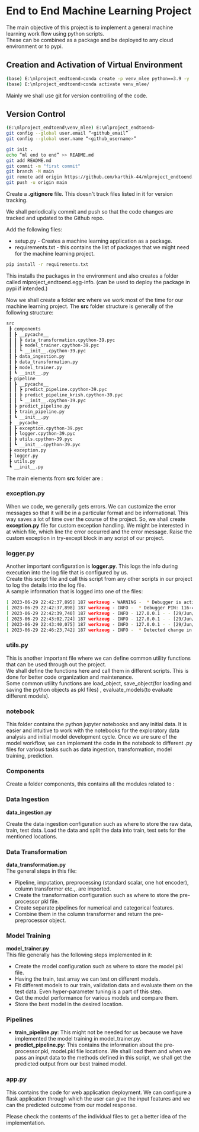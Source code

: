 # End to End Machine Learning Project  

The main objective of this project is to implement a general machine learning work flow using python scripts.  
These can be combined as a package and be deployed to any cloud environment or to pypi.  


## Creation and Activation of Virtual Environment
```bash
(base) E:\mlproject_endtoend>conda create -p venv_mlee python==3.9 -y
(base) E:\mlproject_endtoend>conda activate venv_mlee/
```

Mainly we shall use git for version controlling of the code.  

## Version Control  
```bash
(E:\mlproject_endtoend\venv_mlee) E:\mlproject_endtoend>  
git config --global user.email “<github_email”
git config --global user.name “<github_username>”

git init . 
echo “ml end to end” >> README.md
git add README.md
git commit -m "first commit"
git branch -M main
git remote add origin https://github.com/karthik-44/mlproject_endtoend.git
git push -u origin main
```

Create a **.gitignore** file. This doesn't track files listed in it for version tracking.  

We shall periodically commit and push so that the code changes are tracked and updated to the Github repo.  

Add the following files:  
- setup.py - Creates a machine learning application as a package.
- requirements.txt - this contains the list of packages that we might need for the machine learning project.

```bash
pip install -r requirements.txt
```

This installs the packages in the environment and also creates a folder called mlproject_endtoend.egg-info. (can be used to deploy the package in pypi if intended.)  

Now we shall create a folder **src** where we work most of the time for our machine learning project. The **src** folder structure is generally of the following structure: 
```bash
src
 ┣ components
 ┃ ┣ __pycache__
 ┃ ┃ ┣ data_transformation.cpython-39.pyc
 ┃ ┃ ┣ model_trainer.cpython-39.pyc
 ┃ ┃ ┗ __init__.cpython-39.pyc
 ┃ ┣ data_ingestion.py
 ┃ ┣ data_transformation.py
 ┃ ┣ model_trainer.py
 ┃ ┗ __init__.py
 ┣ pipeline
 ┃ ┣ __pycache__
 ┃ ┃ ┣ predict_pipeline.cpython-39.pyc
 ┃ ┃ ┣ predict_pipeline_krish.cpython-39.pyc
 ┃ ┃ ┗ __init__.cpython-39.pyc
 ┃ ┣ predict_pipeline.py
 ┃ ┣ train_pipeline.py
 ┃ ┗ __init__.py
 ┣ __pycache__
 ┃ ┣ exception.cpython-39.pyc
 ┃ ┣ logger.cpython-39.pyc
 ┃ ┣ utils.cpython-39.pyc
 ┃ ┗ __init__.cpython-39.pyc
 ┣ exception.py
 ┣ logger.py
 ┣ utils.py
 ┗ __init__.py

```

The main elements from **src** folder are :  
### exception.py
When we code, we generally gets errors. We can customize the error messages so that it will be in a particular format and be informational. This way saves a lot of time over the course of the project. So, we shall create **exception.py** file for custom exception handling. We might be interested in at which file, which line the error occurred and the error message.
Raise the custom exception in try-except block in any script of our project.  


### logger.py 
Another important configuration is **logger.py**. This logs the info during execution into the log file that is configured by us.  
Create this script file and call this script from any other scripts in our project to log the details into the log file.  
A sample information that is logged into one of the files:  
```bash
[ 2023-06-29 22:42:37,895] 187 werkzeug - WARNING -  * Debugger is active!
[ 2023-06-29 22:42:37,898] 187 werkzeug - INFO -  * Debugger PIN: 116-420-621
[ 2023-06-29 22:42:39,740] 187 werkzeug - INFO - 127.0.0.1 - - [29/Jun/2023 22:42:39] "POST /predictdata HTTP/1.1" 200 -
[ 2023-06-29 22:43:02,724] 187 werkzeug - INFO - 127.0.0.1 - - [29/Jun/2023 22:43:02] "POST /predictdata HTTP/1.1" 200 -
[ 2023-06-29 22:43:40,075] 187 werkzeug - INFO - 127.0.0.1 - - [29/Jun/2023 22:43:40] "POST /predictdata HTTP/1.1" 200 -
[ 2023-06-29 22:46:23,742] 187 werkzeug - INFO -  * Detected change in 'E:\\mlproject_endtoend\\app_krish.py', reloading

```

### utils.py  
This is another important file where we can define common utility functions that can be used through out the project.  
We shall define the functions here and call them in different scripts. This is done for better code organization and maintenance.  
Some common utility functions are load_object, save_object(for loading and saving the python objects as pkl files) , evaluate_models(to evaluate different models).  

### notebook
This folder contains the python jupyter notebooks and any initial data. It is easier and intuitive to work with the notebooks for the exploratory data analysis and initial model development cycle. Once we are sure of the model workflow, we can implement the code in the notebook to different .py files for various tasks such as data ingestion, transformation, model training, prediction.  


### Components
Create a folder components, this contains all the modules related to :
### Data Ingestion
**data_ingestion.py** 

Create the data ingestion configuration such as where to store the raw data, train, test data.
Load the data and split the data into train, test sets for the mentioned locations.  

### Data Transformation
**data_transformation.py**  
The general steps in this file:  

- Pipeline, imputation, preprocessing (standard scalar, one hot encoder), column transformer etc.,. are imported.
- Create the transformation configuration such as where to store the pre-processor pkl file.
- Create separate pipelines for numerical and categorical features.
- Combine them in the column transformer and return the pre-preprocessor object.


### Model Training
**model_trainer.py**  
This file generally has the following steps implemented in it:  
- Create the model configuration such as where to store the model pkl file.
- Having the train, test array we can test on different models.
- Fit different models to our train, validation data and evaluate them on the test data. Even hyper-parameter tuning is a part of this step.
- Get the model performance for various models and compare them.
- Store the best model in the desired location.

### Pipelines
- **train_pipeline.py**: This might not be needed for us because we have implemented the model training in model_trainer.py.
- **predict_pipeline.py**: This contains the information about the pre-processor.pkl, model.pkl file locations. We shall load them and when we pass an input data to the methods defined in this script, we shall get the predicted output from our best trained model.

### app.py  
This contains the code for web application deployment. We can configure a flask application through which the user can give the input features and we can the predicted outcome from our model response.  

 Please check the contents of the individual files to get a better idea of the implementation.  
 


